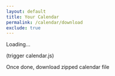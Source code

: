 ```yaml
---
layout: default
title: Your Calendar
permalink: /calendar/download
exclude: true
---
```


Loading...

(trigger calendar.js)

Once done, download zipped calendar file